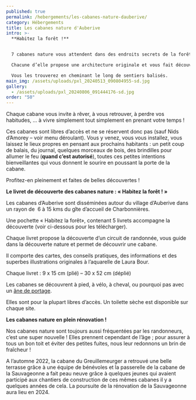 ```yaml
---
published: true
permalink: /hebergements/les-cabanes-nature-dauberive/
category: Hébergements
title: Les cabanes nature d'Auberive
intro: >-
  **Habitez la forêt !**


  7 cabanes nature vous attendent dans des endroits secrets de la forêt pour vivre des moments magiques !

  Chacune d’elle propose une architecture originale et vous fait découvrir  "l’esprit du lieu"...

  Vous les trouverez en cheminant le long de sentiers balisés.
main_img: /assets/uploads/pxl_20240513_090804955-sd.jpg
gallery:
  - /assets/uploads/pxl_20240806_091444176-sd.jpg
order: "50"
---
```

Chaque cabane vous invite à rêver, à vous retrouver, à perdre vos 
habitudes, … à vivre simplement tout simplement en prenant votre temps !

Ces cabanes sont libres d’accès et ne se réservent donc pas (sauf Nids 
d’Amorey – voir menu déroulant). Vous y venez, vous vous installez, vous
 laissez le lieux propres en pensant aux prochains habitants : un petit 
coup de balais, du journal, quelques morceaux de bois, des brindilles 
pour allumer le feu (**quand c’est autorisé**), toutes ces petites intentions bienveillantes qui vous donnent le sourire en poussant la porte de la cabane.

Profitez-en pleinement et faites de belles découvertes !

**Le livret de découverte des cabanes nature : « Habitez la forêt ! »**



Les cabanes d’Auberive sont disséminées autour du village d’Auberive 
dans un rayon de  6 à 15 kms du gîte d’accueil de Charbonnières.

Une pochette « Habitez la forêt», contenant 5 livrets accompagne la découverte (voir ci-dessous pour les télécharger).

Chaque livret propose la découverte d’un circuit de randonnée, vous 
guide dans la découverte nature et permet de découvrir une cabane.

Il comporte des cartes, des conseils pratiques, des informations et des 
superbes illustrations originales à l’aquarelle de Laura Bour.

Chaque livret : 9 x 15 cm (plié) – 30 x 52 cm (déplié)

Les cabanes se découvrent à pied, à vélo, à cheval, ou pourquoi pas avec un [âne de portage](https://chemindetraverse52.org/locations-en-liberte-danes-de-portage/).

Elles sont pour la plupart libres d’accès. Un toilette sèche est disponible sur chaque site.

**Les cabanes nature en plein rénovation !**



Nos cabanes nature sont toujours aussi fréquentées par les 
randonneurs, c’est une super nouvelle ! Elles prennent cependant de 
l’âge ; pour assurer à tous un bon toit et éviter des petites fuites, 
nous leur redonnons un brin de fraîcheur !

A l’automne 2022, la cabane du Greuillemeurger a retrouvé une belle 
terrasse grâce à une équipe de bénévoles et la passerelle de la cabane 
de la Sauvageonne a fait peau neuve grâce à quelques jeunes qui avaient 
participé aux chantiers de construction de ces mêmes cabanes il y a 
quelques années de cela. La poursuite de la rénovation de la Sauvageonne
 aura lieu en 2024.
